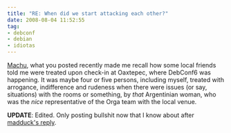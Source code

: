 ```yaml
---
title: "RE: When did we start attacking each other?"
date: 2008-08-04 11:52:55
tag:
- debconf
- debian
- idiotas
---
```

<a href="http://mltplanet.livejournal.com/582.html">Machu</a>, what you posted recently made me recall how some local friends told me were treated upon check-in at Oaxtepec, where DebConf6 was happening. It was maybe four or five persons, including myself, treated with arrogance, indifference and rudeness when there were issues (or say, situations) with the rooms or something, by <em>that</em> Argentinian woman, who was the <em>nice</em> representative of the Orga team with the local venue.

**UPDATE**: Edited. Only posting bullshit now that I know about after <a href="/blog/2008/08/04/re-when-did-we-start-attacking-each-other">madduck's reply</a>.
